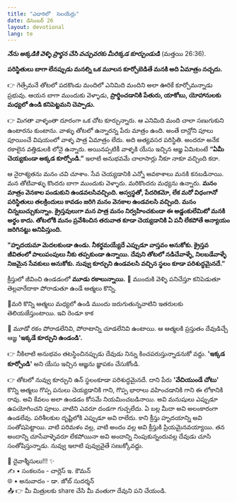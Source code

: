 ```yaml
---
title: "ఎడారిలో  సెలయేర్లు"
date: డిసెంబర్ 26
layout: devotional
lang: te
---
```


***నేను అక్కడికి వెళ్ళి ప్రార్థన చేసి వచ్చువరకు మీరిక్కడ కూర్చుండుడి*** (మత్తయి 26:36).

**పరిస్థితులు బాగా లేనప్పుడు మనల్ని ఒక మూలన కూర్చోబెడితే మనకి అది ఏమాత్రం నచ్చదు.**

👉 గెత్సేమనే తోటలో పదకొండు మందిలో ఎనిమిది మందిని అలా ఊరికే కూర్చోమన్నాడు ప్రభువు. ఆయన బాగా ముందుకు వెళ్ళాడు, **ప్రార్థించడానికి పేతురు, యాకోబు, యోహానులకు మధ్యలో ఉండి కనిపెట్టమని చెప్పాడు.** 

👉 మిగతా వాళ్ళంతా దూరంగా ఒక చోట కూర్చున్నారు. ఆ ఎనిమిది మంది చాలా సణుగుకుని ఉంటారను కుంటాను. వాళ్ళు తోటలో ఉన్నారన్న పేరు మాత్రం ఉంది. అంతే దాన్లోని పూలు పూయించే విషయంలో వాళ్ళ పాత్ర ఏమాత్రం లేదు. అది అత్యవసర పరిస్థితి. అందరూ అనేక రకాలైన వత్తిడులకి లోనై ఉన్నారు. అయినప్పటికీ వాళ్ళకి యేసు ఇచ్చిన ఆజ్ఞ ఏమిటంటే **“ఏమీ చెయ్యకుండా అక్కడ కూర్చోండి.”** ఇలాటి అనుభవమే చాలాసార్లు నీకూ నాకూ వచ్చింది కదా. 

ఆ నైరాశ్యతను మనం చవి చూశాం. సేవ చెయ్యడానికి ఎన్నో అవకాశాలు మనకి కనబడినాయి. మన తోటివాళ్ళు కొందరు బాగా ముందుకు వెళ్ళారు. మరికొందరు మధ్యను ఉన్నారు. 
**మనం మాత్రం వెనకాల పండుకుని ఉండవలసివచ్చింది. అస్వస్థతో, పేదరికమో, లేక మరో విధంగానో పరిస్థితులు తలక్రిందులు కావడం జరిగి మనం వెనకాల ఉండవలసి వచ్చింది. మనం చిన్నబుచ్చుకున్నాం. క్రైస్తవులుగా మన పాత్ర మనం నిర్వహించకుండా ఈ అడ్డంకులేమిటో మనకి అర్థం కాదు. తోటలోకి మనం ప్రవేశించిన తరువాత కూడా చెయ్యడానికి ఏ పనీ లేకపోతే అన్యాయం జరిగినట్టు అనిపిస్తుంది.**

**"హృదయమా మెదలకుండా ఉండు. నీకర్థమయ్యేదే ఎప్పుడూ వాస్తవం అనుకోకు. క్రైస్తవ జీవితంలో పాలుపంపులు నీకు తప్పకుండా ఉన్నాయి. దేవుని తోటలో నడిచేవాళ్ళే, నిలబడేవాళ్ళే నిజమైన సేవకులు అనుకోకు. నువ్వు కూర్చుని ఉండవలసి వచ్చిన స్థలం కూడా పరిశుద్ధమైనదే.”** 

క్రీస్తులో జీవించి ఉండడంలో **మూడు రకాలున్నాయి.**
🔹 ముందుకి వెళ్ళి పనిచేస్తూ కనిపెడుతూ తెల్లవారేదాకా పోరాడుతూ ఉండే ఆత్మలు కొన్ని.

 🔹మరి కొన్ని ఆత్మలు మధ్యలో ఉండి ముందు జరుగుతున్నవాటిని ఇతరులకు తెలియజేస్తుంటాయి. ఇవి రెండూ కాక 

🔹 మూడో రకం పోరాడలేనివి, పోరాటాన్ని చూడలేనివి ఉంటాయి. ఆ ఆత్మలకి ప్రస్తుతం దేవుడిచ్చే ఆజ్ఞ **'ఇక్కడే కూర్చుని ఉండండి'.**

👉 నీకిలాటి అనుభవం తటస్థించినప్పుడు దేవుడు నిన్ను కించపరుస్తున్నాడనుకో వద్దు. **'ఇక్కడ కూర్చోండి'** అని యేసు ఇచ్చిన ఆజ్ఞను జ్ఞాపకం చేసుకోండి. 

👉 తోటలో నువ్వు కూర్చుని ఉన్ స్థలంకూడా పరిశుద్ధమైనదే. దాని పేరు **'వేచియుండే చోటు'** కొన్ని ఆత్మలు గొప్ప పనులు చెయ్యడానికి గాని, గొప్ప భారాలు వహించడానికి గాని ఈ లోకానికి రావు. అవి కేవలం అలా ఉండడం కోసమే నియమించబడినాయి. అవి మనుషులు ఎప్పుడూ ఉపయోగించని పూలు. వాటిని ఎవరూ దండగా గుచ్చలేదు. ఏ బల్ల మీదా అవి అలంకారంగా ఉండలేవు. పరిశీలకుల దృష్టిలోకి ఎప్పుడూ అవి రాలేదు. కాని క్రీస్తు హృదయాన్ని అవి సంతోషపెట్టాయి. వాటి పరిమళం వల్ల, వాటి అందం వల్ల అవి క్రీస్తుకి ప్రియమైనవయ్యాయి. తన అందాన్ని చూసేవాళ్ళెవరూ లేకపోయినా అవి అందాన్ని నింపుకున్నందువల్ల దేవుడు చూసి సంతోషిస్తున్నాడు. నువ్వు ఇలాటి పువ్వువైతే సణుక్కోవద్దు.

<div class="blessing">🙏 <span class="bless-text">దైవాశ్శీసులు!!!</span> ✨</div>

<div class="credit">✍️ <span class="credit-text">▪ సంకలనం - చార్లెస్ ఇ. కౌమన్</span></div>
<div class="credit">🌐 <span class="credit-text">▪ అనువాదం - డా. జోబ్ సుదర్శన్</span></div>


<div class="share">📤 👉 <span class="share-text">మీ మిత్రులకు share చేసి మీ వంతుగా దేవుని పని చేయండి.</span></div>
